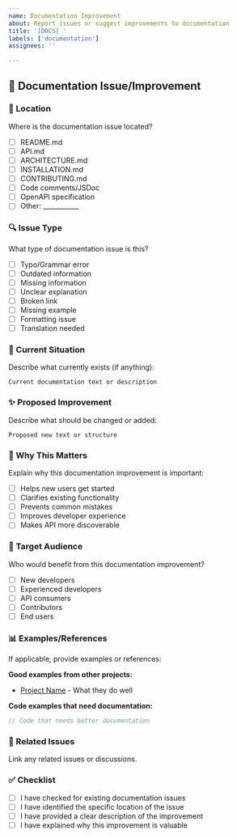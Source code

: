 ```yaml
---
name: Documentation Improvement
about: Report issues or suggest improvements to documentation
title: '[DOCS] '
labels: ['documentation']
assignees: ''

---
```


## 📖 Documentation Issue/Improvement

### 📍 Location
Where is the documentation issue located?

- [ ] README.md
- [ ] API.md
- [ ] ARCHITECTURE.md
- [ ] INSTALLATION.md
- [ ] CONTRIBUTING.md
- [ ] Code comments/JSDoc
- [ ] OpenAPI specification
- [ ] Other: ___________

### 🔍 Issue Type
What type of documentation issue is this?

- [ ] Typo/Grammar error
- [ ] Outdated information
- [ ] Missing information
- [ ] Unclear explanation
- [ ] Broken link
- [ ] Missing example
- [ ] Formatting issue
- [ ] Translation needed

### 📝 Current Situation
Describe what currently exists (if anything):

```
Current documentation text or description
```

### ✨ Proposed Improvement
Describe what should be changed or added:

```
Proposed new text or structure
```

### 🎯 Why This Matters
Explain why this documentation improvement is important:

- [ ] Helps new users get started
- [ ] Clarifies existing functionality
- [ ] Prevents common mistakes
- [ ] Improves developer experience
- [ ] Makes API more discoverable

### 👥 Target Audience
Who would benefit from this documentation improvement?

- [ ] New developers
- [ ] Experienced developers
- [ ] API consumers
- [ ] Contributors
- [ ] End users

### 📊 Examples/References
If applicable, provide examples or references:

**Good examples from other projects:**
- [Project Name](link) - What they do well

**Code examples that need documentation:**
```javascript
// Code that needs better documentation
```

### 🔗 Related Issues
Link any related issues or discussions.

### ✅ Checklist
- [ ] I have checked for existing documentation issues
- [ ] I have identified the specific location of the issue
- [ ] I have provided a clear description of the improvement
- [ ] I have explained why this improvement is valuable
